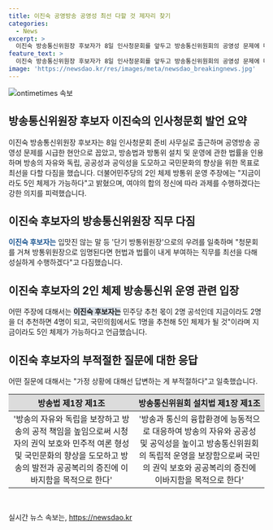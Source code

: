 ```yaml
---
title: 이진숙 공영방송 공영성 최선 다할 것 제자리 찾기
categories:
  - News
excerpt: >
  이진숙 방송통신위원장 후보자가 8일 인사청문회를 앞두고 방송통신위원회의 공영성 문제에 대해 발언하며, 5인체제 가능성을 제기했다. 또한, 야당의 우려에 대해선 단기적 방통위원장이 될 것이 아니라며 이를 일축했으며, 2인체제 문제에 대해 민주당이 2명의 추천 몫을 지키고 있다. 추가 추천을 받으면 5인체제 가능이라고 설명했다. 이에 대한 관심이 집중되고 있다.
feature_text: >
  이진숙 방송통신위원장 후보자가 8일 인사청문회를 앞두고 방송통신위원회의 공영성 문제에 대해 발언하며, 5인체제 가능성을 제기했다. 또한, 야당의 우려에 대해선 단기적 방통위원장이 될 것이 아니라며 이를 일축했으며, 2인체제 문제에 대해 민주당이 2명의 추천 몫을 지키고 있다. 추가 추천을 받으면 5인체제 가능이라고 설명했다. 이에 대한 관심이 집중되고 있다.
image: 'https://newsdao.kr/res/images/meta/newsdao_breakingnews.jpg'
---
```


<p><img src="https://newsdao.kr/res/images/meta/newsdao_breakingnews.jpg" alt="ontimetimes 속보" /></p>

<h2 data-ke-size="size26">방송통신위원장 후보자 이진숙의 인사청문회 발언 요약</h2>

<p data-ke-size="size16">이진숙 방송통신위원장 후보자는 8일 인사청문회 준비 사무실로 출근하며 공영방송 공영성 문제를 시급한 현안으로 꼽았고, 방송법과 방통위 설치 및 운영에 관한 법률을 인용하며 방송의 자유와 독립, 공공성과 공익성을 도모하고 국민문화의 향상을 위한 목표로 최선을 다할 다짐을 했습니다. 더불어민주당의 2인 체제 방통위 운영 주장에는 "지금이라도 5인 체제가 가능하다"고 밝혔으며, 여야의 합의 정신에 따라 과제를 수행하겠다는 강한 의지를 피력했습니다.</p>

<h2 data-ke-size="size26">이진숙 후보자의 방송통신위원장 직무 다짐</h2>

<p data-ke-size="size16"><b><span style="color: #1a5490;">이진숙 후보자는</span></b> 입맛진 않는 말</b></span> 등 '단기 방통위원장'으로의 우려를 일축하며 "청문회를 거쳐 방통위원장으로 임명된다면 헌법과 법률이 내게 부여하는 직무를 최선을 다해 성실하게 수행하겠다"고 다짐했습니다.</p>

<h2 data-ke-size="size26">이진숙 후보자의 2인 체제 방송통신위 운영 관련 입장</h2>

<p data-ke-size="size16">어떤 주장에 대해서는 <b><span style="background-color: #21538527;">이진숙 후보자는</span></b> 민주당 추천 몫이 2명 공석인데 지금이라도 2명을 더 추천하면 4명이 되고, 국민의힘에서도 1명을 추천해 5인 체제가 될 것"이라며 지금이라도 5인 체제가 가능하다고 언급했습니다.</p>

<h2 data-ke-size="size26">이진숙 후보자의 부적절한 질문에 대한 응답</h2>

<p data-ke-size="size16">어떤 질문에 대해서는 "가정 상황에 대해선 답변하는 게 부적절하다"고 일축했습니다.</p>

<table>
  <thead>
    <tr>
      <th style="background-color: #dcdcdc; text-align: center;"><b>방송법 제1장 제1조</b></th>
      <th style="background-color: #dcdcdc; text-align: center;"><b>방송통신위원회 설치법 제1장 제1조</b></th>
    </tr>
  </thead>
  <tbody>
    <tr>
      <td style="text-align: center; height: 17px;">'방송의 자유와 독립을 보장하고 방송의 공적 책임을 높임으로써 시청자의 권익 보호와 민주적 여론 형성 및 국민문화의 향상을 도모하고 방송의 발전과 공공복리의 증진에 이바지함을 목적으로 한다'</td>
      <td style="text-align: center; height: 17px;">'방송과 통신의 융합환경에 능동적으로 대응하여 방송의 자유와 공공성 및 공익성을 높이고 방송통신위원회의 독립적 운영을 보장함으로써 국민의 권익 보호와 공공복리의 증진에 이바지함을 목적으로 한다'</td>
    </tr>
  </tbody>
</table>

<p data-ke-size="size16">&nbsp;</p>
실시간 뉴스 속보는, <a href="https://newsdao.kr" rel="dofollow">https://newsdao.kr</a>


